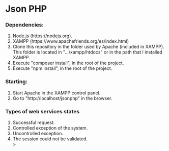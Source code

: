 # Json PHP

### Dependencies:

<ol>
	<li>Node.js (https://nodejs.org).</li>
	<li>XAMPP (https://www.apachefriends.org/es/index.html)</li>
	<li>Clone this repository in the folder used by Apache (included in XAMPP). This folder is located in ".../xampp/htdocs" or in the path that I installed XAMPP.</li>
	<li>Execute "composer install", in the root of the project.</li>
	<li>Execute "npm install", in the root of the project.</li>
</ol>

### Starting:

<ol>
	<li>Start Apache in the XAMPP control panel.</li>
	<li>Go to "http://localhost/jsonphp" in the browser.</li>
</ol>

### Types of web services states

<ol>
	<li>Successful request.</li>
	<li>Controlled exception of the system.</li>
	<li>Uncontrolled exception.</li>
	<li>The session could not be validated.</li>>
</ol>
